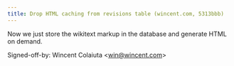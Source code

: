 ```yaml
---
title: Drop HTML caching from revisions table (wincent.com, 5313bbb)
---
```


Now we just store the wikitext markup in the database and generate HTML on demand.

Signed-off-by: Wincent Colaiuta &lt;win@wincent.com&gt;
